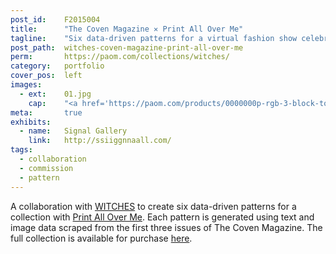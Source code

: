 ```yaml
---
post_id:    F2015004
title:      "The Coven Magazine ✕ Print All Over Me"
tagline:    "Six data-driven patterns for a virtual fashion show celebrating Issue No. 4 of The Coven Magazine."
post_path:  witches-coven-magazine-print-all-over-me
perm:       https://paom.com/collections/witches/
category:   portfolio
cover_pos:  left
images:
  - ext:    01.jpg
    cap:    "<a href='https://paom.com/products/0000000p-rgb-3-block-top/' target='_blank'>RGB-3 Block top</a>"
meta:       true
exhibits:
  - name:   Signal Gallery
    link:   http://ssiiggnnaall.com/
tags:
  - collaboration
  - commission
  - pattern
---
```

A collaboration with [WITCHES](https://web.archive.org/web/20150819102444/http://www.witchesofbushwick.com/) to create six data-driven patterns for a collection with [Print All Over Me](http://printallover.me). Each pattern is generated using text and image data scraped from the first three issues of The Coven Magazine. The full collection is available for purchase [here](https://paom.com/collections/witches/).